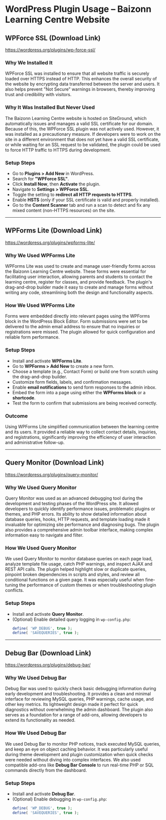 # WordPress Plugin Usage – Baizonn Learning Centre Website

## WPForce SSL (Download Link)

https://wordpress.org/plugins/wp-force-ssl/

### Why We Installed It

WPForce SSL was installed to ensure that all website traffic is securely loaded over HTTPS instead of HTTP. This enhances the overall security of the website by encrypting data transferred between the server and users. It also helps prevent "Not Secure" warnings in browsers, thereby improving trust and credibility with visitors.

### Why It Was Installed But Never Used

The Baizonn Learning Centre website is hosted on SiteGround, which automatically issues and manages a valid SSL certificate for our domain. Because of this, the WPForce SSL plugin was not actively used. However, it was installed as a precautionary measure. If developers were to work on the site in a different environment that does not yet have a valid SSL certificate, or while waiting for an SSL request to be validated, the plugin could be used to force HTTP traffic to HTTPS during development.

### Setup Steps

- Go to **Plugins > Add New** in WordPress.  
- Search for **"WPForce SSL"**.  
- Click **Install Now**, then **Activate** the plugin.  
- Navigate to **Settings > WPForce SSL**.  
- Toggle the setting to **redirect all HTTP requests to HTTPS**.  
- Enable **HSTS** (only if your SSL certificate is valid and properly installed).  
- Go to the **Content Scanner** tab and run a scan to detect and fix any mixed content (non-HTTPS resources) on the site.

---

## WPForms Lite (Download Link)

https://wordpress.org/plugins/wpforms-lite/

### Why We Used WPForms Lite

WPForms Lite was used to create and manage user-friendly forms across the Baizonn Learning Centre website. These forms were essential for facilitating user interaction, allowing parents and students to contact the learning centre, register for classes, and provide feedback. The plugin's drag-and-drop builder made it easy to create and manage forms without writing any code, streamlining both the design and functionality aspects.

### How We Used WPForms Lite

Forms were embedded directly into relevant pages using the WPForms block in the WordPress Block Editor. Form submissions were set to be delivered to the admin email address to ensure that no inquiries or registrations were missed. The plugin allowed for quick configuration and reliable form performance.

### Setup Steps

- Install and activate **WPForms Lite**.  
- Go to **WPForms > Add New** to create a new form.  
- Choose a template (e.g., Contact Form) or build one from scratch using the drag-and-drop builder.  
- Customize form fields, labels, and confirmation messages.  
- Enable **email notifications** to send form responses to the admin inbox.  
- Embed the form into a page using either the **WPForms block** or a **shortcode**.  
- Test the form to confirm that submissions are being received correctly.

### Outcome

Using WPForms Lite simplified communication between the learning centre and its users. It provided a reliable way to collect contact details, inquiries, and registrations, significantly improving the efficiency of user interaction and administrative follow-up.

---

## Query Monitor (Download Link)

https://wordpress.org/plugins/query-monitor/

### Why We Used Query Monitor

Query Monitor was used as an advanced debugging tool during the development and testing phases of the WordPress site. It allowed developers to quickly identify performance issues, problematic plugins or themes, and PHP errors. Its ability to show detailed information about database queries, hooks, HTTP requests, and template loading made it invaluable for optimizing site performance and diagnosing bugs. The plugin also provides a comprehensive admin toolbar interface, making complex information easy to navigate and filter.

### How We Used Query Monitor

We used Query Monitor to monitor database queries on each page load, analyze template file usage, catch PHP warnings, and inspect AJAX and REST API calls. The plugin helped highlight slow or duplicate queries, pinpoint broken dependencies in scripts and styles, and review all conditional functions on a given page. It was especially useful when fine-tuning the performance of custom themes or when troubleshooting plugin conflicts.

### Setup Steps

- Install and activate **Query Monitor**.
- (Optional) Enable detailed query logging in `wp-config.php`:
  ```php
  define( 'WP_DEBUG', true );
  define( 'SAVEQUERIES', true );

---

## Debug Bar (Download Link)

https://wordpress.org/plugins/debug-bar/

### Why We Used Debug Bar

Debug Bar was used to quickly check basic debugging information during early development and troubleshooting. It provides a clean and minimal interface for reviewing MySQL queries, PHP warnings, cache usage, and other key metrics. Its lightweight design made it perfect for quick diagnostics without overwhelming the admin dashboard. The plugin also serves as a foundation for a range of add-ons, allowing developers to extend its functionality as needed.

### How We Used Debug Bar

We used Debug Bar to monitor PHP notices, track executed MySQL queries, and keep an eye on object caching behavior. It was particularly useful during theme development and plugin customization when quick checks were needed without diving into complex interfaces. We also used compatible add-ons like **Debug Bar Console** to run real-time PHP or SQL commands directly from the dashboard.

### Setup Steps

- Install and activate **Debug Bar**.
- (Optional) Enable debugging in `wp-config.php`:
  ```php
  define( 'WP_DEBUG', true );
  define( 'SAVEQUERIES', true );
